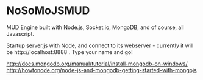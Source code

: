 NoSoMoJSMUD
===========

MUD Engine built with Node.js, Socket.io, MongoDB, and of course, all Javascript.

Startup server.js with Node, and connect to its webserver - currently it will be http://localhost:8888 . Type your name and go!

http://docs.mongodb.org/manual/tutorial/install-mongodb-on-windows/
http://howtonode.org/node-js-and-mongodb-getting-started-with-mongojs